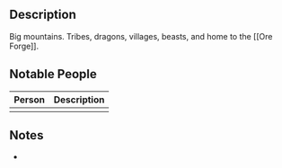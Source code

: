 ## Description
Big mountains. Tribes, dragons, villages, beasts, and home to the [[Ore Forge]].

## Notable People
| Person | Description |
| ------ | ----------- |
|        |             |

## Notes
* 